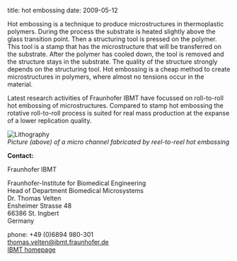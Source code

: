 title: hot embossing
date: 2009-05-12  

Hot embossing is a technique to produce microstructures in thermoplastic polymers. During the process the substrate is heated slightly above the glass transition point. Then a structuring tool is pressed on the polymer. This tool is a stamp that has the microstructure that will be transferred on the substrate. After the polymer has cooled down, the tool is removed and the structure stays in the substrate. 
The quality of the structure strongly depends on the structuring tool. Hot embossing is a cheap method to create microstructures in polymers, where almost no tensions occur in the material.

Latest research activities of Fraunhofer IBMT have focussed on roll-to-roll hot embossing of microstructures. Compared to stamp hot embossing the rotative roll-to-roll process is suited for real mass production at the expanse of a lower replication quality.
<!--break-->
![Lithography](/images/hotemboss.jpg)    
*Picture (above) of a micro channel fabricated by reel-to-reel hot embossing*  

__Contact:__

Fraunhofer IBMT

Fraunhofer-Institute for Biomedical Engineering  
Head of Department Biomedical Microsystems  
Dr. Thomas Velten   
Ensheimer Strasse 48   
66386 St. Ingbert   
Germany  



phone: +49 (0)6894 980-301   
thomas.velten@ibmt.fraunhofer.de  
[IBMT homepage](http://www.ibmt.fraunhofer.de/fhg/ibmt_en/biomedical_engineering/biomedical_microsystems/microsensors_microfluidics/index.jsp)